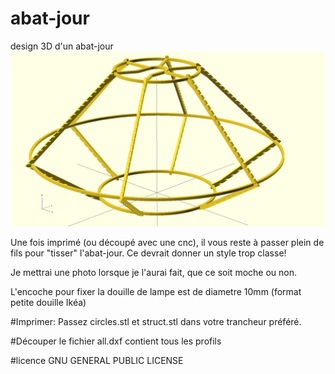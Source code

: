# abat-jour
design 3D d'un abat-jour
![image](https://raw.githubusercontent.com/gnieark/abat-jour/master/structure.png)

Une fois imprimé (ou découpé avec une cnc), il vous reste à passer plein de fils pour "tisser" l'abat-jour. Ce devrait donner un style trop classe!

Je mettrai une photo lorsque je l'aurai fait, que ce soit moche ou non.

L'encoche pour fixer la douille de lampe est de diametre 10mm (format petite douille Ikéa)

#Imprimer:
Passez circles.stl et struct.stl dans votre trancheur préféré.

#Découper
le fichier all.dxf contient tous les profils 


#licence
GNU GENERAL PUBLIC LICENSE

